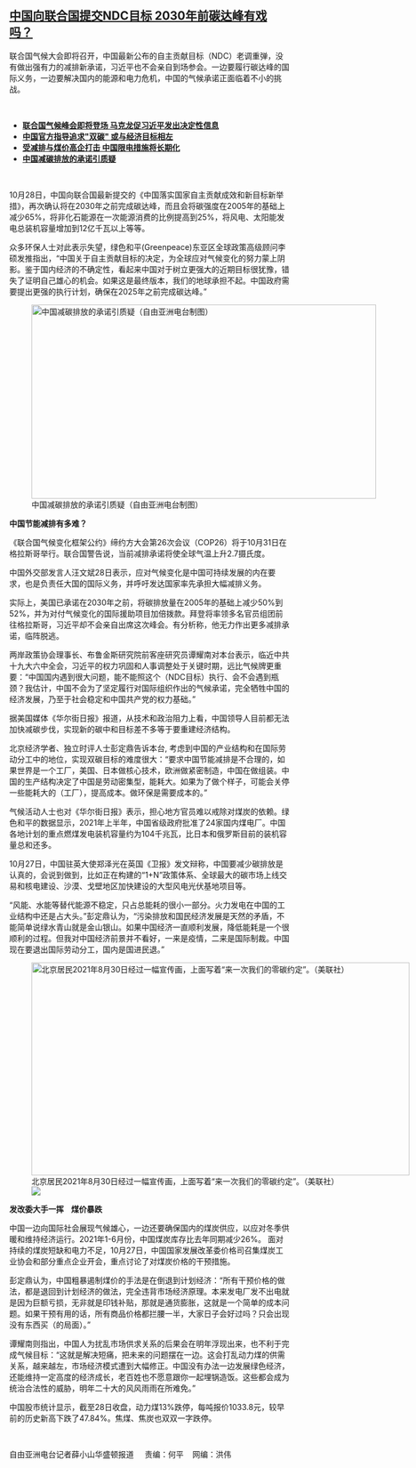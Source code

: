 <!--1635453707000-->
[中国向联合国提交NDC目标     2030年前碳达峰有戏吗？](https://www.rfa.org/mandarin/yataibaodao/huanjing/xx-10282021105542.html)
------

<p></p><p>联合国气候大会即将召开，中国最新公布的自主贡献目标（<span>NDC</span><span>）老调重弹，没有做出强有力的减排新承诺，习近平也不会亲自到场参会。一边要履行碳达峰的国际义务，一边要解决国内的能源和电力危机，中国的气候承诺正面临着不小的挑战。</span></p><p><br/></p><ul><li><a href="https://www.rfa.org/mandarin/yataibaodao/junshiwaijiao/cl2-10272021110508.html"><strong>联合国气候峰会即将登场 马克龙促习近平发出决定性信息</strong></a></li><li><strong><a href="https://www.rfa.org/mandarin/yataibaodao/jingmao/hcm2-10252021081340.html">中国官方指导追求"双碳" 或与经济目标相左</a></strong></li><li><strong><a href="https://www.rfa.org/mandarin/yataibaodao/jingmao/jm-09202021081234.html">受减排与煤价高企打击 中国限电措施将长期化</a></strong></li><li><strong><a href="https://www.rfa.org/mandarin/yataibaodao/huanjing/cm-12142020160945.html">中国减碳排放的承诺引质疑</a></strong></li></ul><p><br/></p><p>10月28日，中国向联合国最新提交的《中国落实国家自主贡献成效和新目标新举措》，再次确认将在<span>2030</span><span>年之前完成碳达峰，而且会将碳强度在</span><span>2005</span><span>年的基础上减少</span><span>65%</span><span>，将非化石能源在一次能源消费的比例提高到</span><span>25%</span><span>，将风电、太阳能发电总装机容量增加到</span><span>12</span><span>亿千瓦以上等等。</span></p><p><span>众多环保人士对此表示失望，绿色和平</span><span>(Greenpeace)</span><span>东亚区全球政策高级顾问李硕发推指出，</span><span>“</span><span>中国关于自主贡献目标的决定，为全球应对气候变化的努力蒙上阴影。鉴于国内经济的不确定性，看起来中国对于树立更强大的近期目标很犹豫，错失了证明自己雄心的机会。如果这是最终版本，我们的地球承担不起。中国政府需要提出更强的执行计划，确保在</span><span>2025</span><span>年之前完成碳达峰。</span><span>”</span></p><p><span><figure class="image-richtext image-inline captioned" style="width:620px;"><img alt="中国减碳排放的承诺引质疑（自由亚洲电台制图）" height="349" src="https://www.rfa.org/mandarin/yataibaodao/huanjing/xx-10282021105542.html/xx1028b.jpg/@@images/28bd2867-f0d5-4d84-967b-f50acec94563.jpeg" title="xx1028b.jpg" width="620"/><figcaption class="image-caption">中国减碳排放的承诺引质疑（自由亚洲电台制图）</figcaption><small></small></figure></span></p><p><strong><span>中国节能减排有多难？</span></strong></p><p><span>《联合国气候变化框架公约》缔约方大会第</span><span>26</span><span>次会议（</span><span>COP26</span><span>）将于</span><span>10</span><span>月</span><span>31</span><span>日在格拉斯哥举行。联合国警告说，当前减排承诺将使全球气温上升</span><span>2.7</span><span>摄氏度。</span></p><p><span>中国外交部发言人汪文斌</span><span>28</span><span>日表示，应对气候变化是中国可持续发展的内在要求，也是负责任大国的国际义务，并呼吁发达国家率先承担大幅减排义务。</span></p><p><span>实际上，美国已承诺在</span><span>2030</span><span>年之前，将碳排放量在</span><span>2005</span><span>年的基础上减少</span><span>50%</span><span>到</span><span>52%</span><span>，并为对付气候变化的国际援助项目加倍拨款。拜登将率领多名官员组团前往格拉斯哥，习近平却不会亲自出席这次峰会。有分析称，他无力作出更多减排承诺，临阵脱逃。</span></p><p><span>两岸政策协会理事长、布鲁金斯研究院前客座研究员谭耀南对本台表示，临近中共十九大六中全会，习近平的权力巩固和人事调整处于关键时期，远比气候牌更重要：</span><span>“</span><span>中国国内遇到很大问题，能不能照这个（</span><span>NDC</span><span>目标）执行、会不会遇到瓶颈？我估计，中国不会为了坚定履行对国际组织作出的气候承诺，完全牺牲中国的经济发展，乃至于社会稳定和中国共产党的权力基础。</span><span>”</span></p><p><span>据美国媒体《华尔街日报》报道，从技术和政治阻力上看，中国领导人目前都无法加快减碳步伐，实现新的碳中和目标差不多等于要重建经济结构。</span></p><p><span>北京经济学者、独立时评人士彭定鼎告诉本台</span><span>, </span><span>考虑到中国的产业结构和在国际劳动分工中的地位，实现双碳目标的难度很大：</span><span>“</span><span>要求中国节能减排是不合理的，如果世界是一个工厂，美国、日本做核心技术，欧洲做紧密制造，中国在做组装。中国的生产结构决定了中国是劳动密集型，能耗大。如果为了做个样子，可能会关停一些能耗大的（工厂），提高成本。做环保是需要成本的。</span><span>”</span></p><p><span>气候活动人士也对《华尔街日报》表示，担心地方官员难以戒除对煤炭的依赖。绿色和平的数据显示，</span><span>2021</span><span>年上半年，中国省级政府批准了</span><span>24</span><span>家国内煤电厂。中国各地计划的重点燃煤发电装机容量约为</span><span>104</span><span>千兆瓦，比日本和俄罗斯目前的装机容量总和还多。</span></p><p><span>10</span><span>月</span><span>27</span><span>日，中国驻英大使郑泽光在英国《卫报》发文辩称，中国要减少碳排放是认真的，会说到做到，比如正在构建的</span><span>“1+N”</span><span>政策体系、全球最大的碳市场上线交易和核电建设、沙漠、戈壁地区加快建设的大型风电光伏基地项目等。</span></p><p><span>“</span><span>风能、水能等替代能源不稳定，只占总能耗的很小一部分。火力发电在中国的工业结构中还是占大头。</span><span>”</span><span>彭定鼎认为，</span><span>“</span><span>污染排放和国民经济发展是天然的矛盾，不能简单说绿水青山就是金山银山。如果中国经济一直顺利发展，降低能耗是一个很顺利的过程。但我对中国经济前景并不看好，一来是疫情，二来是国际制裁。中国现在要退出国际劳动分工，国内是国进民退。</span><span>”</span></p><p><span><figure class="image-richtext image-inline captioned" style="width:680px;"><img alt="北京居民2021年8月30日经过一幅宣传画，上面写着“来一次我们的零碳约定”。（美联社）" height="383" src="https://www.rfa.org/mandarin/yataibaodao/huanjing/xx-10282021105542.html/xx1028.jpg/@@images/0ff54970-5a45-4148-b75e-ecdf20361cbf.jpeg" title="xx1028.jpg" width="680"/><figcaption class="image-caption">北京居民2021年8月30日经过一幅宣传画，上面写着“来一次我们的零碳约定”。（美联社）</figcaption><small></small><div id="zoomattribute"><a data-caption="北京居民2021年8月30日经过一幅宣传画，上面写着“来一次我们的零碳约定”。（美联社）" data-fancybox="" href="https://www.rfa.org/mandarin/yataibaodao/huanjing/xx-10282021105542.html/xx1028.jpg" id="single_image" title="北京居民2021年8月30日经过一幅宣传画，上面写着“来一次我们的零碳约定”。（美联社）"><img src="/++plone++rfa-resources/img/icon-zoom.png"/></a></div></figure></span></p><p><strong><span>发改委大手一挥</span></strong><strong><span><span>    </span></span></strong><strong><span>煤价暴跌</span></strong></p><p><span>中国一边向国际社会展现气候雄心，一边还要确保国内的煤炭供应，以应对冬季供暖和维持经济运行。</span><span>2021</span><span>年</span><span>1-6</span><span>月份，中国煤炭库存比去年同期减少</span><span>26%</span><span>。</span><span> <span>面对持续的煤炭短缺和电力不足，</span></span><span>10</span><span>月</span><span>27</span><span>日，中国国家发展改革委价格司召集煤炭工业协会和部分重点企业开会，重点讨论了对煤炭价格的干预措施。</span></p><p><span>彭定鼎认为，中国粗暴遏制煤价的手法是在倒退到计划经济：</span><span>“</span><span>所有干预价格的做法，都是退回到计划经济的做法，完全违背市场经济原理。本来发电厂发不出电就是因为巨额亏损，无非就是印钱补贴，那就是通货膨胀，这就是一个简单的成本问题。如果干预有用的话，所有商品价格都拦腰一半，大家日子会好过吗？只会出现没有东西买（的局面）。</span><span>”</span></p><p><span>谭耀南则指出，中国人为扰乱市场供求关系的后果会在明年浮现出来，也不利于完成气候目标：</span><span>“</span><span>这就是解决短痛，把未来的问题摆在一边。这会打乱动力煤的供需关系，越来越左，市场经济模式遭到大幅修正。中国没有办法一边发展绿色经济，还能维持一定高度的经济成长，老百姓也不愿意跟你一起埋锅造饭。这些都会成为统治合法性的威胁，明年二十大的风风雨雨在所难免。</span><span>”</span></p><p><span>中国股市统计显示，截至</span><span>28</span><span>日收盘，动力煤</span><span>13%</span><span>跌停，每吨报价</span><span>1033.8</span><span>元，较早前的历史新高下跌了</span><span>47.84%</span><span>。焦煤、焦炭也双双一字跌停。</span></p><p><br/></p><p><span>自由亚洲电台记者薛小山华盛顿报道     责编：何平    网编：洪伟<br/></span></p>
